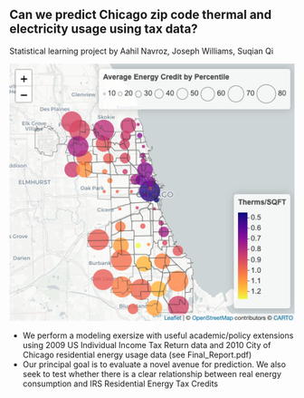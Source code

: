 ## Can we predict Chicago zip code thermal and electricity usage using tax data?

Statistical learning project by Aahil Navroz, Joseph Williams, Suqian Qi

<p align="center">
  <img src="./figures/Vis01.png" alt="Visualization" />
</p>

- We perform a modeling exersize with useful academic/policy extensions using 2009 US Individual Income Tax Return data and 2010 City of Chicago residential energy usage data (see Final_Report.pdf)
- Our principal goal is to evaluate a novel avenue for prediction.  We also seek to test whether there is a clear relationship between real energy consumption and IRS Residential Energy Tax Credits
